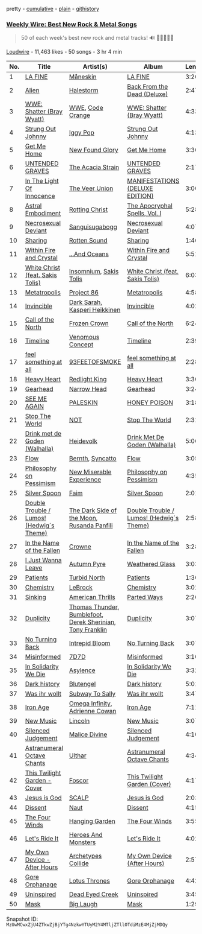 pretty - [cumulative](/playlists/cumulative/53x58hBq1M9qCzZxyRUmp4.md) - [plain](/playlists/plain/53x58hBq1M9qCzZxyRUmp4) - [githistory](https://github.githistory.xyz/mackorone/spotify-playlist-archive/blob/main/playlists/plain/53x58hBq1M9qCzZxyRUmp4)

### [Weekly Wire: Best New Rock & Metal Songs](https://open.spotify.com/playlist/53x58hBq1M9qCzZxyRUmp4)

> 50 of each week's best new rock and metal tracks!  🔊 🤘🏿🤘🤘🏽

[Loudwire](https://open.spotify.com/user/wqopimzeqvaed8dqu6o2tixrj) - 11,463 likes - 50 songs - 3 hr 4 min

| No. | Title | Artist(s) | Album | Length |
|---|---|---|---|---|
| 1 | [LA FINE](https://open.spotify.com/track/6DPE8tGV9lzKALNnvuY9dS) | [Måneskin](https://open.spotify.com/artist/0lAWpj5szCSwM4rUMHYmrr) | [LA FINE](https://open.spotify.com/album/5eZ98aKCgAQmEYNtueCoJK) | 3:20 |
| 2 | [Alien](https://open.spotify.com/track/5hJPRHP2VJxJ24Zg1Tlbn3) | [Halestorm](https://open.spotify.com/artist/6om12Ev5ppgoMy3OYSoech) | [Back From the Dead \(Deluxe\)](https://open.spotify.com/album/4o4YBwtC9qWnEUssNaPzuW) | 2:47 |
| 3 | [WWE: Shatter \(Bray Wyatt\)](https://open.spotify.com/track/4S8RzeHLdmpFc8ohVomQFd) | [WWE](https://open.spotify.com/artist/0spHbv2fw49lDMkbOAdaqX), [Code Orange](https://open.spotify.com/artist/6qtECqesbU29iftyeWmldK) | [WWE: Shatter \(Bray Wyatt\)](https://open.spotify.com/album/1NIc3seb1B4KXDZRh3NRRx) | 4:33 |
| 4 | [Strung Out Johnny](https://open.spotify.com/track/3bztP3gif7mrJ1LidczGWu) | [Iggy Pop](https://open.spotify.com/artist/33EUXrFKGjpUSGacqEHhU4) | [Strung Out Johnny](https://open.spotify.com/album/3U6B7Thb2LXZjhV47KTqmm) | 4:13 |
| 5 | [Get Me Home](https://open.spotify.com/track/7dGXVpFugwNnH0GO5W7Fqd) | [New Found Glory](https://open.spotify.com/artist/4ghjRm4M2vChDfTUycx0Ce) | [Get Me Home](https://open.spotify.com/album/3IG4fRS5ULUtDo3zguUIXS) | 3:30 |
| 6 | [UNTENDED GRAVES](https://open.spotify.com/track/4t9E4wj0PHqNozXXIboLYM) | [The Acacia Strain](https://open.spotify.com/artist/4tDkeVxH0CSkNiLVrsYmQs) | [UNTENDED GRAVES](https://open.spotify.com/album/1hsYH0Y9c8o3siY9FQy1Wm) | 2:17 |
| 7 | [In The Light Of Innocence](https://open.spotify.com/track/3lOqKMANmDGUTtTBvCPyKf) | [The Veer Union](https://open.spotify.com/artist/2WQQRKpu2PMLsHSrUJmyCS) | [MANIFESTATIONS \(DELUXE EDITION\)](https://open.spotify.com/album/6nBEVXXXly3MKAgqLz8N8W) | 3:00 |
| 8 | [Astral Embodiment](https://open.spotify.com/track/6ndKz52aK5bUZqCf6hZ0sR) | [Rotting Christ](https://open.spotify.com/artist/7FhkwcO8Jd7BRWdllBpXBJ) | [The Apocryphal Spells, Vol\. I](https://open.spotify.com/album/6mtWmSYUIcpLheEnTgo5BF) | 5:28 |
| 9 | [Necrosexual Deviant](https://open.spotify.com/track/6rJJgFedzHFq1y5ouX1ZoM) | [Sanguisugabogg](https://open.spotify.com/artist/0n98EIfTSiyxUZHUojHykN) | [Necrosexual Deviant](https://open.spotify.com/album/3AKzySkbpuVoTPNK2mC3vJ) | 4:07 |
| 10 | [Sharing](https://open.spotify.com/track/66IFLa2JA0ki8UT62XN0l1) | [Rotten Sound](https://open.spotify.com/artist/4aglyvdJ7ApTfDC6aQ2LFf) | [Sharing](https://open.spotify.com/album/0OF4psvmQrkDlIkA9aCzUP) | 1:46 |
| 11 | [Within Fire and Crystal](https://open.spotify.com/track/4EizsXWGKcA7Gh5yXKmibr) | [...And Oceans](https://open.spotify.com/artist/0rWmH68lIyVOGYhhvayFzu) | [Within Fire and Crystal](https://open.spotify.com/album/0oFxJoc5pUc34vkEFOLdK0) | 5:51 |
| 12 | [White Christ \(feat\. Sakis Tolis\)](https://open.spotify.com/track/3W2H3jLvaVnqnd1zzk9Fkn) | [Insomnium](https://open.spotify.com/artist/3uIgLG971oRM5fe6v8lvQS), [Sakis Tolis](https://open.spotify.com/artist/2Mbwnv9a97OLrSoClsRd9D) | [White Christ \(feat\. Sakis Tolis\)](https://open.spotify.com/album/7yPd3vkAKQV1yhhql8cXUz) | 6:03 |
| 13 | [Metatropolis](https://open.spotify.com/track/5gZL12KEyZskuksSrsbCkr) | [Project 86](https://open.spotify.com/artist/7toVzxZQU21OjB5PqXNvTF) | [Metatropolis](https://open.spotify.com/album/74eJIL8GoBswVTDz2DSKLa) | 4:58 |
| 14 | [Invincible](https://open.spotify.com/track/3sWVOQ6gbC5pJM0637QUmx) | [Dark Sarah](https://open.spotify.com/artist/6TvwiAPxsB2Zj2o8bNlogk), [Kasperi Heikkinen](https://open.spotify.com/artist/19jzpkP6k02U4ab5IdL7Nk) | [Invincible](https://open.spotify.com/album/06ew8eILBBJQLjas5OOSVR) | 4:02 |
| 15 | [Call of the North](https://open.spotify.com/track/4BS6jSRHgqNjL1eSlokBBd) | [Frozen Crown](https://open.spotify.com/artist/6hbGneO1qRnmz6xflK4n8E) | [Call of the North](https://open.spotify.com/album/4w7w5ZXaUSAqY6qot06f5t) | 6:24 |
| 16 | [Timeline](https://open.spotify.com/track/5vOQRzJTpPGFNBTPI6MeHg) | [Venomous Concept](https://open.spotify.com/artist/4tR5IWEPVvHGz7EQMNqz6w) | [Timeline](https://open.spotify.com/album/1sEDa3s3q8GYwXKKviN2aC) | 2:39 |
| 17 | [feel something at all](https://open.spotify.com/track/1QdFmLI6BdG9JVMMfJuWsd) | [93FEETOFSMOKE](https://open.spotify.com/artist/0plNgbIlOc13T8ot3vyK79) | [feel something at all](https://open.spotify.com/album/0hFsv0cHXJTjjXIAxWHVWe) | 2:28 |
| 18 | [Heavy Heart](https://open.spotify.com/track/4w2Cq9QgAezkfDnkxiClN2) | [Redlight King](https://open.spotify.com/artist/6hha7AM7ao3kNpN0VwOXgD) | [Heavy Heart](https://open.spotify.com/album/65v5v9HPt26oJ5qLgnifQG) | 3:30 |
| 19 | [Gearhead](https://open.spotify.com/track/0cEBDdBtmvQJXLgIEbtOEM) | [Narrow Head](https://open.spotify.com/artist/4g6ODwOQYRZLsP89kEoBIu) | [Gearhead](https://open.spotify.com/album/2YuR8K2alQaOo7TPdyJlhP) | 3:24 |
| 20 | [SEE ME AGAIN](https://open.spotify.com/track/7nFxDPQghOnopKzdZdfZoz) | [PALESKIN](https://open.spotify.com/artist/5eKP3s5CJQOYL65VzunrN1) | [HONEY POISON](https://open.spotify.com/album/2kjNI9w6dxQXVYqVCvJSQB) | 3:18 |
| 21 | [Stop The World](https://open.spotify.com/track/07woAAEKD3og1HdgQzxZNr) | [NOT](https://open.spotify.com/artist/1V5yIxSCCn4uYM15q4giYd) | [Stop The World](https://open.spotify.com/album/3WetntF3p0n5ZNCR9v0Da7) | 2:31 |
| 22 | [Drink met de Goden \(Walhalla\)](https://open.spotify.com/track/2rtlXmFsOT6m72PhQ3MOh9) | [Heidevolk](https://open.spotify.com/artist/0A2YaO4tUFeJVNn5Hvjfxa) | [Drink Met De Goden \(Walhalla\)](https://open.spotify.com/album/2FDvrr7gNTAQ8dVYew17Iw) | 5:06 |
| 23 | [Flow](https://open.spotify.com/track/0FB5RGj1qwh4x8grFbiYDn) | [Bernth](https://open.spotify.com/artist/0Ca8QNi2jA2pemnFC6Rydj), [Syncatto](https://open.spotify.com/artist/3CJshVeVyOmL8H1RlcXiIX) | [Flow](https://open.spotify.com/album/0tJxWTiYYvX7drrvzc2l5G) | 3:05 |
| 24 | [Philosophy on Pessimism](https://open.spotify.com/track/0dT3EaNleRywVMdesWSRmD) | [New Miserable Experience](https://open.spotify.com/artist/0GqHkHO7NsjNBPUZOPTMb8) | [Philosophy on Pessimism](https://open.spotify.com/album/50oK3tOxc3cGWp0sMZV4gV) | 4:35 |
| 25 | [Silver Spoon](https://open.spotify.com/track/49YklTcgJkK3wjTkNtX2ff) | [Faim](https://open.spotify.com/artist/2SKeAT5LxxwHV11Ekf0ZaF) | [Silver Spoon](https://open.spotify.com/album/2MGHNIebQdEMtVmz8ayF04) | 2:01 |
| 26 | [Double Trouble / Lumos! \(Hedwig´s Theme\)](https://open.spotify.com/track/4wjWn8Z5MmrUTCbq2Pu09Z) | [The Dark Side of the Moon](https://open.spotify.com/artist/7mkJGPq0wt04Wz4xyWsGEm), [Rusanda Panfili](https://open.spotify.com/artist/7i3Xc8Q0FEGHlsERoPgejc) | [Double Trouble / Lumos! \(Hedwig´s Theme\)](https://open.spotify.com/album/380BOS63zClRKGPF6beBeU) | 2:58 |
| 27 | [In the Name of the Fallen](https://open.spotify.com/track/7gSEI2DTKTNGtJzHgmzs9B) | [Crowne](https://open.spotify.com/artist/5H2DFNCrBR3OSr4AJn3U2O) | [In the Name of the Fallen](https://open.spotify.com/album/4uBwFHnbW5pmobAHYBpxKT) | 3:28 |
| 28 | [I Just Wanna Leave](https://open.spotify.com/track/1ld5hCCg30F1iP484gVeXU) | [Autumn Pyre](https://open.spotify.com/artist/2Aa2k14sJ4A1FOPRtP5CFO) | [Weathered Glass](https://open.spotify.com/album/4zqir26G6ieGdHDCez1nwh) | 3:03 |
| 29 | [Patients](https://open.spotify.com/track/2xAs0uGsCEO5u8S0zK8zxL) | [Turbid North](https://open.spotify.com/artist/6006zYjiggH7b9BySvr1ps) | [Patients](https://open.spotify.com/album/1047UUt0D0iOrSddTyOSWM) | 1:36 |
| 30 | [Chemistry](https://open.spotify.com/track/3KCNiAWCi6IEwsmz8xLJJo) | [LeBrock](https://open.spotify.com/artist/461TaZqofVfcQo2wtMwnQJ) | [Chemistry](https://open.spotify.com/album/4pSxjAcMYIEJwm8VkAv3O9) | 3:02 |
| 31 | [Sinking](https://open.spotify.com/track/7AYkmhShwCKrPv9qGjGimb) | [American Thrills](https://open.spotify.com/artist/6rcZVbLYpabmKH6qxIcIjh) | [Parted Ways](https://open.spotify.com/album/3VtOqyW2HWz0kJLTlxpniQ) | 2:26 |
| 32 | [Duplicity](https://open.spotify.com/track/1nQCvakx8rsbcM59OmdHHl) | [Thomas Thunder](https://open.spotify.com/artist/2dTkjoaPU2DMXBLJy9e2zg), [Bumblefoot](https://open.spotify.com/artist/1KGFAcP7ovMYuoQuloDhOj), [Derek Sherinian](https://open.spotify.com/artist/4ZCINPmMmZUh4H1qNqzIxq), [Tony Franklin](https://open.spotify.com/artist/5FnmKJQudzhF5DcDE47San) | [Duplicity](https://open.spotify.com/album/4Q5iU14VdRgZKcOn1IWQVe) | 3:07 |
| 33 | [No Turning Back](https://open.spotify.com/track/5gsi5RCC1SfomnEukCMorq) | [Intrepid Bloom](https://open.spotify.com/artist/57zjrXzIGGr85H8AAdlcZ7) | [No Turning Back](https://open.spotify.com/album/35aYdzE7e0BHwMIOJD3d4o) | 3:07 |
| 34 | [Misinformed](https://open.spotify.com/track/4pDyRu0he6YTva0pUJk5MZ) | [7D7D](https://open.spotify.com/artist/46qnGrLKNCVwb8t0sEd6tZ) | [Misinformed](https://open.spotify.com/album/7J1w5qGzi3q82RzpAspT10) | 3:10 |
| 35 | [In Solidarity We Die](https://open.spotify.com/track/0RyRCehN5r4P2v35NhMVCr) | [Asylence](https://open.spotify.com/artist/2rdHAse9C547eZ7IzlXABA) | [In Solidarity We Die](https://open.spotify.com/album/5GNAaIRYazy0j9yEhSnG3i) | 3:32 |
| 36 | [Dark history](https://open.spotify.com/track/7BzYcynTKprBeofMYQkGJa) | [Blutengel](https://open.spotify.com/artist/2SRu9oxCg91Omb2yMFzttR) | [Dark history](https://open.spotify.com/album/3W1m1aP7cE5Vbvhig4auAg) | 5:01 |
| 37 | [Was ihr wollt](https://open.spotify.com/track/5y4yYLMrWPxaE5GdD2aQgP) | [Subway To Sally](https://open.spotify.com/artist/544X9aDcwFDSon8HevRcqg) | [Was ihr wollt](https://open.spotify.com/album/4I1ReorLRAuL916jN24oko) | 3:47 |
| 38 | [Iron Age](https://open.spotify.com/track/7oCDwUArhwvP34V1D7QwtY) | [Omega Infinity](https://open.spotify.com/artist/0oVA5bRVj84oyh3iT3111Z), [Adrienne Cowan](https://open.spotify.com/artist/2GAs9vOeYJWkniJPBZpd75) | [Iron Age](https://open.spotify.com/album/3cfah9ZzGUAI1Uemn2wgzU) | 7:11 |
| 39 | [New Music](https://open.spotify.com/track/7ASNJ8RJa69MW1fSg5iIlO) | [Lincoln](https://open.spotify.com/artist/6RcxmUOBnyAQr2rRsNfQI5) | [New Music](https://open.spotify.com/album/0m9lqjbl8R6kWhsFD4UrOM) | 3:07 |
| 40 | [Silenced Judgement](https://open.spotify.com/track/5eEgc6UossUxdOId0H0KZH) | [Malice Divine](https://open.spotify.com/artist/2rNEo2yMaMr62WFaJWMuqu) | [Silenced Judgement](https://open.spotify.com/album/0agDHkSZPMB1YDKZMFNKA5) | 4:10 |
| 41 | [Astranumeral Octave Chants](https://open.spotify.com/track/1ITHNEqvRNv80T29KBjhbG) | [Ulthar](https://open.spotify.com/artist/6s1hQzoXYdEjYdJiHbu1iZ) | [Astranumeral Octave Chants](https://open.spotify.com/album/04GdXCLsMdgmP6diSetIdA) | 4:34 |
| 42 | [This Twilight Garden \- Cover](https://open.spotify.com/track/1uccU6seKSWSIlHOvM1O5Y) | [Foscor](https://open.spotify.com/artist/7mjRSti8JSh3W0yY6IEMdd) | [This Twilight Garden \(Cover\)](https://open.spotify.com/album/7aJcZdArgtjZR6gEkEmJNi) | 4:17 |
| 43 | [Jesus is God](https://open.spotify.com/track/2CnfignhSXZI0gLCxASRlv) | [SCALP](https://open.spotify.com/artist/5CszF8X0mZXt8Tck93HJuv) | [Jesus is God](https://open.spotify.com/album/3oaYa6fAwAcCOKtk2f8Sj9) | 2:03 |
| 44 | [Dissent](https://open.spotify.com/track/4HWABgegXRsw2PtLXOqsuo) | [Naut](https://open.spotify.com/artist/1NHlVIfqiR7OiBtUkloOa5) | [Dissent](https://open.spotify.com/album/7B4GDltmaDVGf2k6a5KaLE) | 4:15 |
| 45 | [The Four Winds](https://open.spotify.com/track/4qXPjPizlum0sIqTZEyQkD) | [Hanging Garden](https://open.spotify.com/artist/1Uq2a1JUnYXWUzrUGKyZwN) | [The Four Winds](https://open.spotify.com/album/6l2b9PN32RYnUufjKRzjV2) | 3:55 |
| 46 | [Let's Ride It](https://open.spotify.com/track/0tgmxxxbzUDLSue55eWI0g) | [Heroes And Monsters](https://open.spotify.com/artist/1DDMmuELbNUMiVkklWulp9) | [Let's Ride It](https://open.spotify.com/album/6OLVlrQhCXCe89mQpHJ2tR) | 4:02 |
| 47 | [My Own Device \- After Hours](https://open.spotify.com/track/1INnPUYasiFQIp9L6SJtou) | [Archetypes Collide](https://open.spotify.com/artist/6Gnk08ItppARKX1z1EW3Vn) | [My Own Device \(After Hours\)](https://open.spotify.com/album/3Ut0q8dazcdyf3L1K23irn) | 2:57 |
| 48 | [Gore Orphanage](https://open.spotify.com/track/23mcPu3QdA7hwjAqFC1UcT) | [Lotus Thrones](https://open.spotify.com/artist/6uwU24AIFP34DYzPSfkCmF) | [Gore Orphanage](https://open.spotify.com/album/4Fq1KF0qmZYIP96xRjdP9o) | 4:42 |
| 49 | [Uninspired](https://open.spotify.com/track/6INBODAEYmCoVkgCVt3q8E) | [Dead Eyed Creek](https://open.spotify.com/artist/39sJ2ia3VAWrx1uTCaso9Y) | [Uninspired](https://open.spotify.com/album/0K4G8YGmhdAcrZuEIyubgF) | 3:45 |
| 50 | [Mask](https://open.spotify.com/track/52TlOlvxPedcGvawsLfAEb) | [Big Laugh](https://open.spotify.com/artist/5xvWaAraKZdkRbY2qBip5c) | [Mask](https://open.spotify.com/album/181xiVBUlIFltAQpwNcwjW) | 1:29 |

Snapshot ID: `MzUwMCwxZjU4ZTkwZjBjYTg4NzkwYTUyM2Y4MTljZTllOTdiMzE4MjZjMDQy`
